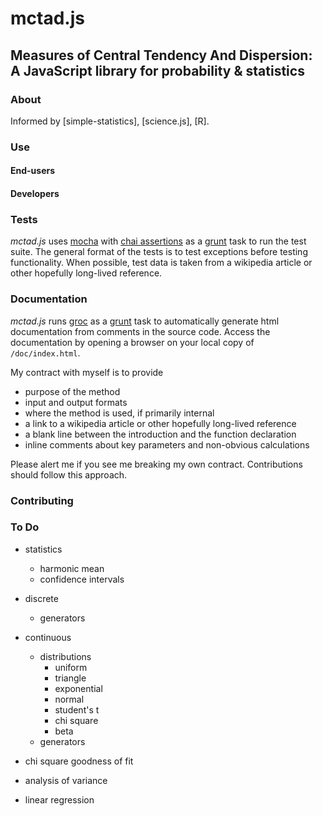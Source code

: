 mctad.js
========

## Measures of Central Tendency And Dispersion: A JavaScript library for probability &amp; statistics

### About
Informed by [simple-statistics], [science.js], [R].


### Use

#### End-users


#### Developers


### Tests
_mctad.js_ uses [mocha]() with [chai assertions]() as a [grunt](http://gruntjs.com/) task to run the test suite. The general format of the tests is to test exceptions before testing functionality. When possible, test data is taken from a wikipedia article or other hopefully long-lived reference.


### Documentation
_mctad.js_ runs [groc](http://nevir.github.io/groc/) as a [grunt](http://gruntjs.com/) task to automatically generate html documentation from comments in the source code. Access the documentation by opening a browser on your local copy of `/doc/index.html`.

My contract with myself is to provide

  * purpose of the method
  * input and output formats
  * where the method is used, if primarily internal
  * a link to a wikipedia article or other hopefully long-lived reference
  * a blank line between the introduction and the function declaration
  * inline comments about key parameters and non-obvious calculations

Please alert me if you see me breaking my own contract. Contributions should follow this approach.


### Contributing


### To Do

* statistics
  * harmonic mean
  * confidence intervals

* discrete
  * generators

* continuous
  * distributions
    * uniform
    * triangle
    * exponential
    * normal
    * student's t
    * chi square
    * beta
  * generators

* chi square goodness of fit
* analysis of variance
* linear regression
